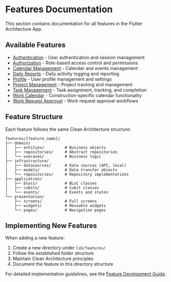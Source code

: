 # Features Documentation

This section contains documentation for all features in the Flutter Architecture App.

## Available Features

- [Authentication](./authentication/README.md) - User authentication and session management
- [Authorization](./authorization/README.md) - Role-based access control and permissions
- [Calendar Management](./calendar_management/README.md) - Calendar and events management
- [Daily Reports](./daily_reports/README.md) - Daily activity logging and reporting
- [Profile](./profile/README.md) - User profile management and settings
- [Project Management](./project_management/README.md) - Project tracking and management
- [Task Management](./task_management/README.md) - Task assignment, tracking, and completion
- [Work Calendar](./work_calendar/README.md) - Construction-specific calendar functionality
- [Work Request Approval](./work_request_approval/README.md) - Work request approval workflows

## Feature Structure

Each feature follows the same Clean Architecture structure:

```
features/[feature_name]/
├── domain/
│   ├── entities/         # Business objects
│   ├── repositories/     # Abstract repositories
│   └── usecases/         # Business logic
├── infrastructure/
│   ├── datasources/      # Data sources (API, local)
│   ├── models/           # Data transfer objects
│   └── repositories/     # Repository implementations
├── application/
│   ├── blocs/            # BLoC classes
│   ├── cubits/           # Cubit classes
│   └── events/           # Events and states
└── presentation/
    ├── screens/          # Full screens
    ├── widgets/          # Reusable widgets
    └── pages/            # Navigation pages
```

## Implementing New Features

When adding a new feature:

1. Create a new directory under `lib/features/`
2. Follow the established folder structure
3. Maintain Clean Architecture principles
4. Document the feature in this directory structure

For detailed implementation guidelines, see the [Feature Development Guide](../guides/feature_development.md).

